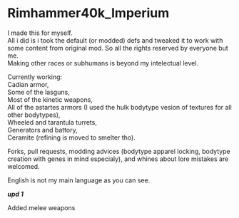 # Rimhammer40k_Imperium
I made this for myself.\
All i did is i took the default (or modded) defs and tweaked it to work with some content from original mod. So all the rights reserved by everyone but me.\
Making other races or subhumans is beyond my intelectual level.

Currently working:\
Cadian armor,\
Some of the lasguns,\
Most of the kinetic weapons,\
All of the astartes armors (I used the hulk bodytype vesion of textures for all other bodytypes),\
Wheeled and tarantula turrets,\
Generators and battory,\
Ceramite (refining is moved to smelter tho).

Forks, pull requests, modding advices (bodytype apparel locking, bodytype creation with genes in mind especialy), and whines about lore mistakes are welcomed.

English is not my main language as you can see.

___upd 1___

Added melee weapons
